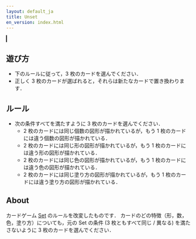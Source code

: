 ```yaml
---
layout: default_ja
title: Unset
en_version: index.html
---
```

<script type="text/javascript" src="jquery-3.1.1.min.js"></script>
<script type="text/javascript" src="unset.js"></script>
<canvas id="player" width="395" height="425" style="border:1px solid black; margin-bottom: 0px"></canvas>

## 遊び方

- 下のルールに従って，3 枚のカードを選んでください．
- 正しく 3 枚のカードが選ばれると，それらは新たなカードで置き換わります．

## ルール

- 次の条件すべてを満たすように 3 枚のカードを選んでください．
	- 2 枚のカードには同じ個数の図形が描かれているが，もう 1 枚のカードには違う個数の図形が描かれている．
	- 2 枚のカードには同じ形の図形が描かれているが，もう 1 枚のカードには違う形の図形が描かれている．
	- 2 枚のカードには同じ色の図形が描かれているが，もう 1 枚のカードには違う色の図形が描かれている．
	- 2 枚のカードには同じ塗り方の図形が描かれているが，もう 1 枚のカードには違う塗り方の図形が描かれている．

## About

カードゲーム [Set](https://ja.wikipedia.org/wiki/%E3%82%BB%E3%83%83%E3%83%88_(%E3%82%AB%E3%83%BC%E3%83%89%E3%82%B2%E3%83%BC%E3%83%A0)) のルールを改変したものです．
カードのどの特徴（形，数，色，塗り方）についても，元の Set の条件 (3 枚ともすべて同じ / 異なる) を満たさないように 3 枚のカードを選んでください．
